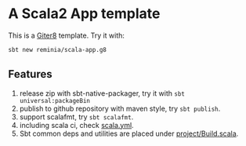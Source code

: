 # A Scala2 App template

This is a [Giter8](https://www.foundweekends.org/giter8/) template. Try it with:

```bash
sbt new reminia/scala-app.g8
```

## Features

1. release zip with sbt-native-packager, try it with `sbt universal:packageBin`
2. publish to github repository with maven style, try `sbt publish`.
3. support scalafmt, try `sbt scalafmt`.
4. including scala ci, check [scala.yml](src/main/g8/.github/workflows/scala.yml).
5. Sbt common deps and utilities are placed under [project/Build.scala](src/main/g8/project/Build.scala).
